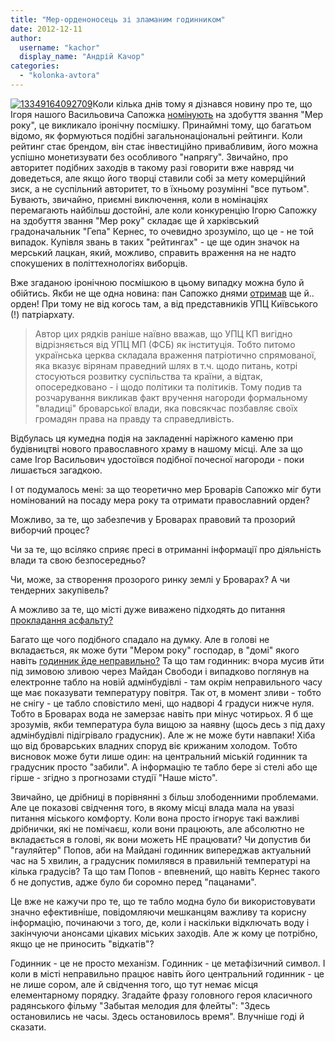 ```yaml
---
title: "Мер-орденоносець зі зламаним годинником"
date: 2012-12-11
author: 
  username: "kachor"
  display_name: "Андрій Качор"
categories: 
  - "kolonka-avtora"
---
```


[![](https://mpz.brovary.org/wp-content/uploads/2012/12/13349164092709.jpeg "13349164092709")](https://mpz.brovary.org/wp-content/uploads/2012/12/13349164092709.jpeg)Коли кілька днів тому я дізнався новину про те, що Ігоря нашого Васильовича Сапожка [номінують](https://www.unian.ua/news/535573-pretendentami-na-titul-lyudina-roku-2012-stali-vidomi-politiki-ta-skandalni-meri.html) на здобуття звання "Мер року", це викликало іронічну посмішку. Принаймні тому, що багатьом відомо, як формуються подібні загальнонаціональні рейтинги. Коли рейтинг стає брендом, він стає інвестиційно привабливим, його можна успішно монетизувати без особливого "напрягу". Звичайно, про авторитет подібних заходів в такому разі говорити вже навряд чи доведеться, але якщо його творці ставили собі за мету комерційний зиск, а не суспільний авторитет, то в їхньому розумінні "все путьом". Бувають, звичайно, приємні виключення, коли в номінаціях перемагають найбільш достойні, але коли конкуренцію Ігорю Сапожку на здобуття звання "Мер року" складає ще й харківський градоначальник "Гепа" Кернес, то очевидно зрозуміло, що це - не той випадок. Купівля звань в таких "рейтингах" - це ще один значок на мерський лацкан, який, можливо, справить враження на не надто спокушених в політтехнологіях виборців.

Вже згаданою іронічною посмішкою в цьому випадку можна було й обійтись. Якби не ще одна новина: пан Сапожко днями [отримав](https://mpz.brovary.org/u-brovarah-zakladeno-noviy-hram-miskiy-golova-otrimav-orden/) ще й.. орден! При тому не від когось там, а від представників УПЦ Київського (!) патріархату.

> Автор цих рядків раніше наївно вважав, що УПЦ КП вигідно відрізняється від УПЦ МП (ФСБ) як інституція. Тобто питомо українська церква складала враження патріотично спрямованої, яка вказує вірянам праведний шлях в т.ч. щодо питань, котрі стосуються розвитку суспільства та країни, а відтак, опосередковано - і щодо політики та політиків. Тому подив та розчарування викликав факт вручення нагороди формальному "владиці" броварської влади, яка повсякчас позбавляє своїх громадян права на правду та справедливість.

Відбулась ця кумедна подія на закладенні наріжного каменю при будівництві нового православного храму в нашому місці. Але за що саме Ігор Васильович удостоївся подібної почесної нагороди - поки лишається загадкою.

І от подумалось мені: за що теоретично мер Броварів Сапожко міг бути номінований на посаду мера року та отримати православний орден?

Можливо, за те, що забезпечив у Броварах правовий та прозорий виборчий процес?

Чи за те, що всіляко сприяє пресі в отриманні інформації про діяльність влади та свою безпосередньо?

Чи, може, за створення прозорого ринку землі у Броварах? А чи тендерних закупівель?

А можливо за те, що місті дуже виважено підходять до питання [прокладання асфальту?](https://tvi.ua/blog/pershyy_snih%E2%80%A6_zakataly_v_asfalt) 

Багато ще чого подібного спадало на думку. Але в голові не вкладається, як може бути "Мером року" господар, в "домі" якого навіть [годинник йде неправильно?](https://afisha-brovary.net/index.php?option=com_zoo&task=item&item_id=3952&Itemid=77) Та що там годинник: вчора мусив йти під зимовою зливою через Майдан Свободи і випадково поглянув на електронне табло на новій адмінбудівлі - там окрім неправильного часу ще має показувати температуру повітря. Так от, в момент зливи - тобто не снігу - це табло сповістило мені, що надворі 4 градуси нижче нуля. Тобто в Броварах вода не замерзає навіть при мінус чотирьох. Я б ще зрозумів, якби температура була вищою за наявну (щось десь з під даху адмінбудівлі підігрівало градусник). Але ж не може бути навпаки! Хіба що від броварських владних споруд віє крижаним холодом. Тобто висновок може бути лише один: на центральний міській годинник та градусник просто "забили". А інформацію те табло бере зі стелі або ще гірше - згідно з прогнозами студії "Наше місто".

Звичайно, це дрібниці в порівнянні з більш злободенними проблемами. Але це показові свідчення того, в якому місці влада мала на увазі питання міського комфорту. Коли вона просто ігнорує такі важливі дрібнички, які не помічаєш, коли вони працюють, але абсолютно не вкладається в голові, як вони можеть НЕ працювати? Чи допустив би "гауляйтер" Попов, аби на Майдані годинник випереджав актуальний час на 5 хвилин, а градусник помилявся в правильній температурі на кілька градусів? Та що там Попов - впевнений, що навіть Кернес такого б не допустив, адже було би соромно перед "пацанами".

Це вже не кажучи про те, що те табло модна було би використовувати значно ефективніше, повідомляючи мешканцям важливу та корисну інформацію, починаючи з того, де, коли і наскільки відключать воду і закінчуючи анонсами цікавих міських заходів. Але ж кому це потрібно, якщо це не приносить "відкатів"?

Годинник - це не просто механізм. Годинник - це метафізичний символ. І коли в місті неправильно працює навіть його центральний годинник - це не лише сором, але й свідчення того, що тут немає місця елементарному порядку. Згадайте фразу головного героя класичного радянського фільму "Забытая мелодия для флейты": "Здесь остановились не часы. Здесь остановилось время". Влучніше годі й сказати.
